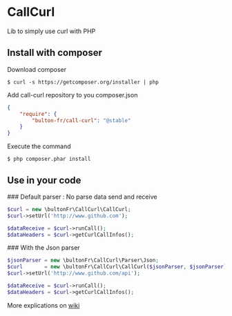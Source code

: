 # CallCurl
Lib to simply use curl with PHP


## Install with composer

Download composer
```
$ curl -s https://getcomposer.org/installer | php
```

Add call-curl repository to you composer.json
```json
{
    "require": {
        "bulton-fr/call-curl": "@stable"
    }
}
```

Execute the command
```
$ php composer.phar install
```

## Use in your code
### Default parser : No parse data send and receive
```php
$curl = new \bultonFr\CallCurl\CallCurl;
$curl->setUrl('http://www.github.com');

$dataReceive = $curl->runCall();
$dataHeaders = $curl->getCurlCallInfos();
```

### With the Json parser
```php
$jsonParser = new \bultonFr\CallCurl\Parser\Json;
$curl       = new \bultonFr\CallCurl\CallCurl($jsonParser, $jsonParser);
$curl->setUrl('http://www.github.com/api');

$dataReceive = $curl->runCall();
$dataHeaders = $curl->getCurlCallInfos();
```

More explications on [wiki](https://github.com/bulton-fr/call-curl/wiki)
